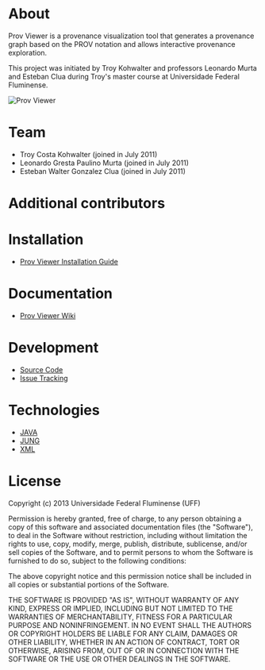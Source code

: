 # About

Prov Viewer is a provenance visualization tool that generates a provenance graph based on the PROV notation and allows interactive provenance exploration.

This project was initiated by Troy Kohwalter and professors Leonardo Murta and Esteban Clua during Troy's master course at Universidade Federal Fluminense. 

![Prov Viewer](https://cloud.githubusercontent.com/assets/5375876/15714095/8c0a117c-27ef-11e6-9ebe-24cd8486573b.png)

# Team

* Troy Costa Kohwalter (joined in July 2011)
* Leonardo Gresta Paulino Murta (joined in July 2011)
* Esteban Walter Gonzalez Clua (joined in July 2011)

# Additional contributors

# Installation
* [Prov Viewer Installation Guide](https://github.com/gems-uff/prov-viewer/wiki/Installation)


# Documentation
* [Prov Viewer Wiki](https://github.com/gems-uff/prov-viewer/wiki)

# Development

* [Source Code](https://github.com/gems-uff/prov-viewer)
* [Issue Tracking](https://github.com/gems-uff/prov-viewer/issues)

# Technologies

* [JAVA](https://java.com)
* [JUNG](https://jung.sourceforge.net)
* [XML](https://w3schools.com/xml)

# License

Copyright (c) 2013 Universidade Federal Fluminense (UFF)  
  
Permission is hereby granted, free of charge, to any person obtaining a copy
of this software and associated documentation files (the "Software"), to deal
in the Software without restriction, including without limitation the rights
to use, copy, modify, merge, publish, distribute, sublicense, and/or sell
copies of the Software, and to permit persons to whom the Software is
furnished to do so, subject to the following conditions:  
  
The above copyright notice and this permission notice shall be included in
all copies or substantial portions of the Software.  
  
THE SOFTWARE IS PROVIDED "AS IS", WITHOUT WARRANTY OF ANY KIND, EXPRESS OR
IMPLIED, INCLUDING BUT NOT LIMITED TO THE WARRANTIES OF MERCHANTABILITY,
FITNESS FOR A PARTICULAR PURPOSE AND NONINFRINGEMENT. IN NO EVENT SHALL THE
AUTHORS OR COPYRIGHT HOLDERS BE LIABLE FOR ANY CLAIM, DAMAGES OR OTHER
LIABILITY, WHETHER IN AN ACTION OF CONTRACT, TORT OR OTHERWISE, ARISING FROM,
OUT OF OR IN CONNECTION WITH THE SOFTWARE OR THE USE OR OTHER DEALINGS IN
THE SOFTWARE.
